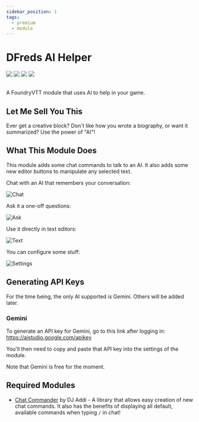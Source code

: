 ```yaml
---
sidebar_position: 1
tags:
  - premium
  - module
---
```


# DFreds AI Helper

<img src="https://img.shields.io/badge/Premium-aa0000?style=for-the-badge"/>
<a target="_blank" href="https://www.patreon.com/dfreds"><img src="https://img.shields.io/badge/Early%20Access-9b59b6?style=for-the-badge"/></a>
<img src="https://img.shields.io/badge/Any%20System-00aaaa?style=for-the-badge"/>
<a target="_blank" href="https://www.patreon.com/dfreds/shop/dfreds-ai-helper-v1-0-0-1085429"><img src="https://img.shields.io/badge/Download-2e2e2e?style=for-the-badge"/></a>
<br/>
<br/>

A FoundryVTT module that uses AI to help in your game.

## Let Me Sell You This

Ever get a creative block? Don't like how you wrote a biography, or want it summarized? Use the power of "AI"!

## What This Module Does

This module adds some chat commands to talk to an AI. It also adds some new editor buttons to manipulate any selected text.

Chat with an AI that remembers your conversation:

![Chat](./img/chat.png)

Ask it a one-off questions:

![Ask](./img/ask.png)

Use it directly in text editors:

![Text](./img/text-editors.png)

You can configure some stuff:

![Settings](./img/settings.png)

## Generating API Keys

For the time being, the only AI supported is Gemini. Others will be added later.

### Gemini

To generate an API key for Gemini, go to this link after logging in:
https://aistudio.google.com/apikey

You'll then need to copy and paste that API key into the settings of the module.

Note that Gemini is free for the moment.

## Required Modules

- [Chat Commander](https://foundryvtt.com/packages/_chatcommands) by DJ Addi - A
library that allows easy creation of new chat commands. It also has the benefits
of displaying all default, available commands when typing `/` in chat!
